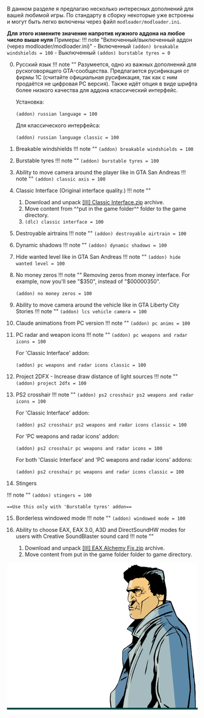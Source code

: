 <!-- ![alt](../../assets/gta3/addons.png) -->

В данном разделе я предлагаю несколько интересных дополнений для вашей любимой игры.
По стандарту в сборку некоторые уже встроены и могут быть легко включены через файл `modloader/modloader.ini`.

**Для этого измените значение напротив нужного аддона на любое число выше нуля**
Примеры:
!!! note "Включенный/выключенный аддон (через modloader/modloader.ini)" 
    - Включенный 
    ```(addon) breakable windshields = 100```
    - Выключенный 
    ```(addon) burstable tyres = 0```

0) Русский язык
!!! note ""
    Разумеется, одно из важных дополнений для рускоговорящего GTA-сообщества. Предлагается русификация от фирмы 1C (считайте официальная русификация, так как с ним продаётся не цифровая PC версия).
    Также идёт опция в виде шрифта более низкого качества для аддона классический интерфейс.
    
    Установка:

    `(addon) russian language = 100`
    
    Для классического интерфейса:

    `(addon) russian language classic = 100`

1) Breakable windshields 
!!! note "" 
    `(addon) breakable windshields = 100`

2) Burstable tyres 
!!! note "" 
    `(addon) burstable tyres = 100`

3) Ability to move camera around the player like in GTA San Andreas
!!! note "" 
    `(addon) classic axis = 100`

4) Classic Interface (Original interface quality.)
!!! note "" 
    1. Download and unpack [[III] Classic Interface.zip](https://drive.google.com/file/d/1s7ux3IRG1zlAxrzyagu5nEhBgBMbF6_2) archive.
    2. Move content from ^^put in the game folder^^ folder to the game directory.
    3. `(dlc) classic interface = 100`

5) Destroyable airtrains
!!! note "" 
    `(addon) destroyable airtrain = 100`

6) Dynamic shadows
!!! note "" 
    `(addon) dynamic shadows = 100`

7) Hide wanted level like in GTA San Andreas
!!! note "" 
    `(addon) hide wanted level = 100`

8) No money zeros
!!! note "" 
    Removing zeros from money interface. For example, now you'll see "$350", instead of "$00000350".

    `(addon) no money zeros = 100`

9) Ability to move camera around the vehicle like in GTA Liberty City Stories
!!! note "" 
    `(addon) lcs vehicle camera = 100`

10) Claude animations from PC version
!!! note "" 
    `(addon) pc anims = 100`

11) PC radar and weapon icons
!!! note "" 
    `(addon) pc weapons and radar icons = 100`

    For 'Classic Interface' addon:

    `(addon) pc weapons and radar icons classic = 100`

12) Project 2DFX - Increase draw distance of light sources
!!! note "" 
    `(addon) project 2dfx = 100`

13) PS2 crosshair
!!! note "" 
    `(addon) ps2 crosshair ps2 weapons and radar icons = 100`

    For 'Classic Interface' addon:

    `(addon) ps2 crosshair ps2 weapons and radar icons classic = 100`

    For 'PC weapons and radar icons' addon:

    `(addon) ps2 crosshair pc weapons and radar icons = 100`

    For both 'Classic Interface' and 'PC weapons and radar icons' addons:

    `(addon) ps2 crosshair pc weapons and radar icons classic = 100`

14) Stingers

!!! note "" 
    `(addon) stingers = 100`

    ==Use this only with 'Burstable tyres' addon==
    

15) Borderless windowed mode
!!! note "" 
    `(addon) windowed mode = 100`

16) Ability to choose EAX, EAX 3.0, A3D and DirectSoundHW modes for users with Creative SoundBlaster sound card
!!! note "" 
    1. Download and unpack [[III] EAX Alchemy Fix.zip](https://drive.google.com/file/d/1WdgPJSgbSc5ed-H3Y0y-hz2KfK8A38pg) archive.
    2. Move content from put in the game folder folder to game directory.

![alt](../../assets/gta3/char_0007.png)